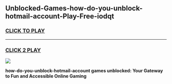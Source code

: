 
## Unblocked-Games-how-do-you-unblock-hotmail-account-Play-Free-iodqt
<h3>
<a href="https://premium76.site?title=how-do-you-unblock-hotmail-account&ref=18A1">CLICK TO PLAY</a></h3>
<hr>

<h3>
<a href="https://premium76.site?title=how-do-you-unblock-hotmail-account&ref=18A1">CLICK 2 PLAY</a>
  
</h3>

<a href="https://premium76.site?title=how-do-you-unblock-hotmail-account&ref=18A1"><img src="https://clearcache.store/games.png"></a>


**how-do-you-unblock-hotmail-account games unblocked: Your Gateway to Fun and Accessible Online Gaming**
